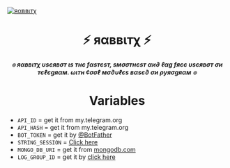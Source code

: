 [![яαввιтχ](https://telegra.ph//file/2ae6c7cb49e8ab207f34e.jpg)](https://t.me/RaBBiTXUserBot)


<h1 align="center">
<b> ⚡ яαввιтχ ⚡ </b>
</h1>

<h6 align="center">
  <b> ๏ яαввιтχ υѕєявσт ιѕ тнє  fαѕтєѕт, ѕмσσтнєѕт αи∂ ℓαg fяєє υѕєявσт σи тєℓєgяαм. ωιтн ¢σσℓ мσ∂υℓєѕ вαѕє∂ σи ρуяσgяαм ๏</b>
</h6>

<h1 align="center">
<b>  Variables </b>
</h1>

- `API_ID` = get it from my.telegram.org
- `API_HASH` = get it from my.telegram.org
- `BOT_TOKEN` = get it by [@BotFather](https://t.me/botfather)
- `STRING_SESSION` = [Click here](https://t.me/devsX_community)
- `MONGO_DB_URI` = get it from [mongodb.com](https://mongodb.com)
- `LOG_GROUP_ID` = get it by [ click here](#string)
